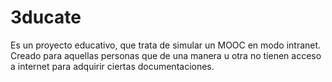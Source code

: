 3ducate
=======
Es un proyecto educativo, que trata de simular un MOOC en modo intranet. Creado para aquellas personas que de una 
manera u otra no tienen acceso a internet para adquirir ciertas documentaciones. 
